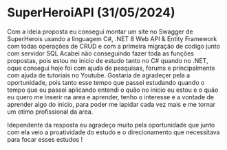 # SuperHeroiAPI (31/05/2024)

Com a ideia proposta eu consegui montar um site no Swagger de SuperHerois usando a linguagem C#, .NET 8 Web API & Entity Framework com todas operações de CRUD e com a primeira migração de codigo junto com servidor SQL
Acabei não conseguindo fazer toda as funções propostas, pois estou no inicio de estudo tanto no C# quando no .NET, oque consegui hoje foi com ajuda de pesquisas, forums e principalmente com ajuda de tutoriais no Youtube.
Gostaria de agradeçer pela a oportunidade, pois tanto esse tempo que passei estudando quando o tempo que eu passei aplicando entendi o quão no inicio eu estou e o quão eu quero me inserir na area e aprender, tenho o interesse e a vontade de aprender algo do inicio, para poder me lapidar cada vez mais e me tornar um otimo profissional da area.

Idependente da resposta eu agradeço muito pela oportunidade que junto com ela veio a proatividade do estudo e o direcionamento que necessitava para focar esses estudos !
